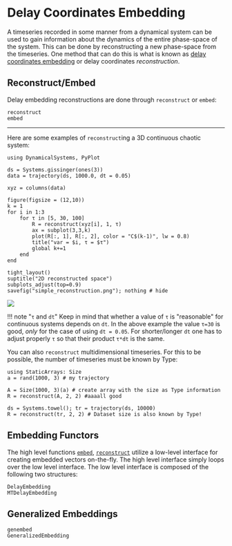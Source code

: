 # Delay Coordinates Embedding

A timeseries recorded in some manner from a dynamical system can be used to gain information about the dynamics of the entire phase-space of the system. This can be done by reconstructing a new phase-space from the timeseries. One method that can do this is what is known as [delay coordinates embedding](https://en.wikipedia.org/wiki/Takens%27_theorem) or delay coordinates *reconstruction*.

## Reconstruct/Embed

Delay embedding reconstructions are done through `reconstruct` or `embed`:
```@docs
reconstruct
embed
```

---

Here are some examples of `reconstruct`ing a 3D continuous chaotic system:
```@example reconstructed
using DynamicalSystems, PyPlot

ds = Systems.gissinger(ones(3))
data = trajectory(ds, 1000.0, dt = 0.05)

xyz = columns(data)

figure(figsize = (12,10))
k = 1
for i in 1:3
    for τ in [5, 30, 100]
        R = reconstruct(xyz[i], 1, τ)
        ax = subplot(3,3,k)
        plot(R[:, 1], R[:, 2], color = "C$(k-1)", lw = 0.8)
        title("var = $i, τ = $τ")
        global k+=1
    end
end

tight_layout()
suptitle("2D reconstructed space")
subplots_adjust(top=0.9)
savefig("simple_reconstruction.png"); nothing # hide
```
![](simple_reconstruction.png)

!!! note "`τ` and `dt`"
    Keep in mind that whether a value of `τ` is "reasonable" for continuous systems depends on `dt`. In the above example the value `τ=30` is good, *only* for the case
    of using `dt = 0.05`. For shorter/longer `dt` one has to adjust properly `τ` so that their product `τ*dt` is the same.

You can also `reconstruct` multidimensional timeseries. For this to be possible, the number of timeseries must be known by Type:
```@example reconstructed
using StaticArrays: Size
a = rand(1000, 3) # my trajectory

A = Size(1000, 3)(a) # create array with the size as Type information
R = reconstruct(A, 2, 2) #aaaall good
```
```@example reconstructed
ds = Systems.towel(); tr = trajectory(ds, 10000)
R = reconstruct(tr, 2, 2) # Dataset size is also known by Type!
```

## Embedding Functors
The high level functions [`embed`](@ref), [`reconstruct`](@ref) utilize a low-level interface for creating embedded vectors on-the-fly. The high level interface simply loops over the low level interface. The low level interface is composed of the following two structures:
```@docs
DelayEmbedding
MTDelayEmbedding
```

## Generalized Embeddings
```@docs
genembed
GeneralizedEmbedding
```
